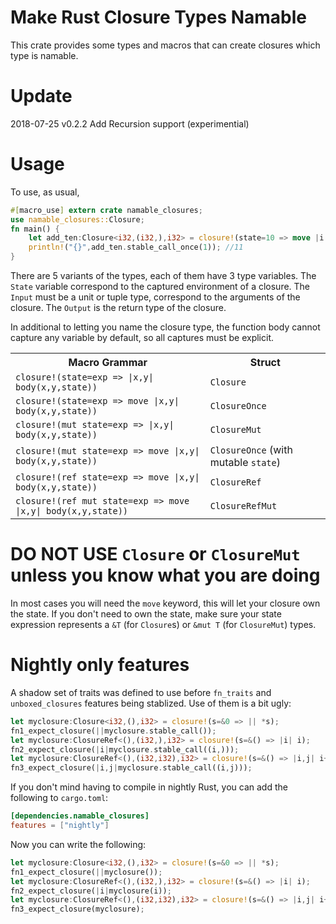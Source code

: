 # Make Rust Closure Types Namable

This crate provides some types and macros that can create closures which type is namable.

# Update
2018-07-25 v0.2.2 Add Recursion support (experimential)

# Usage

To use, as usual,

```rust
#[macro_use] extern crate namable_closures;
use namable_closures::Closure;
fn main() {
    let add_ten:Closure<i32,(i32,),i32> = closure!(state=10 => move |i| i+*state);
    println!("{}",add_ten.stable_call_once(1)); //11
}
```

There are 5 variants of the types, each of them have 3 type variables. The `State`
variable correspond to the captured environment of a closure. The `Input` must be
a unit or tuple type, correspond to the arguments of the closure. The `Output` is
the return type of the closure.

In additional to letting you name the closure type, the function body cannot capture
any variable by default, so all captures must be explicit.

<table>
<tr>
<th>Macro Grammar</th>
<th>Struct</th>
</tr>
<tr>
<td><code>closure!(state=exp => |x,y| body(x,y,state))</code></td>
<td><code>Closure</code></td>
</tr>
<tr>
<td><code>closure!(state=exp => move |x,y| body(x,y,state))</code></td>
<td><code>ClosureOnce</code></td>
</tr>
<tr>
<td><code>closure!(mut state=exp => |x,y| body(x,y,state))</code></td>
<td><code>ClosureMut</code></td>
</tr>
<tr>
<td><code>closure!(mut state=exp => move |x,y| body(x,y,state))</code></td>
<td><code>ClosureOnce</code> (with mutable <code>state</code>)</td>
</tr>
<tr>
<td><code>closure!(ref state=exp => move |x,y| body(x,y,state))</code></td>
<td><code>ClosureRef</code></td>
</tr>
<tr>
<td><code>closure!(ref mut state=exp => move |x,y| body(x,y,state))</code></td>
<td><code>ClosureRefMut</code></td>
</tr>
</table>

# DO NOT USE `Closure` or `ClosureMut` unless you know what you are doing

In most cases you will need the `move` keyword, this will let your closure own the state. If you don't need to own the state, make sure your state expression represents a `&T` (for `Closure`s) or `&mut T` (for `ClosureMut`) types. 

# Nightly only features

A shadow set of traits was defined to use before `fn_traits` and `unboxed_closures`
features being stablized. Use of them is a bit ugly:

```rust
let myclosure:Closure<i32,(),i32> = closure!(s=&0 => || *s);
fn1_expect_closure(||myclosure.stable_call());
let myclosure:ClosureRef<(),(i32,),i32> = closure!(s=&() => |i| i);
fn2_expect_closure(|i|myclosure.stable_call((i,)));
let myclosure:ClosureRef<(),(i32,i32),i32> = closure!(s=&() => |i,j| i+j);
fn3_expect_closure(|i,j|myclosure.stable_call((i,j)));
```

If you don't mind having to compile in nightly Rust, you can add the following to `cargo.toml`:

```toml
[dependencies.namable_closures]
features = ["nightly"]
```

Now you can write the following:

```rust
let myclosure:Closure<i32,(),i32> = closure!(s=&0 => || *s);
fn1_expect_closure(||myclosure());
let myclosure:ClosureRef<(),(i32,),i32> = closure!(s=&() => |i| i);
fn2_expect_closure(|i|myclosure(i));
let myclosure:ClosureRef<(),(i32,i32),i32> = closure!(s=&() => |i,j| i+j);
fn3_expect_closure(myclosure);
```
